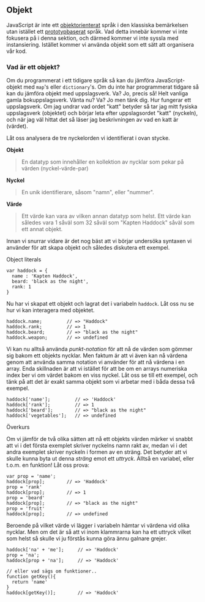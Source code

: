 ## Objekt

JavaScript är inte ett [objektorienterat][0] språk i den klassiska bemärkelsen utan istället ett [prototypbaserat][1] språk. Vad detta innebär kommer vi inte fokusera på i denna sektion, och därmed kommer vi inte syssla med instansiering. Istället kommer vi använda objekt som ett sätt att organisera vår kod.

### Vad är ett objekt?

Om du programmerat i ett tidigare språk så kan du jämföra JavaScript-objekt med `map`'s eller `dictionary`'s. Om du inte har programmerat tidgare så kan du jämföra objekt med uppslagsverk. Va? Jo, precis så! Helt vanliga gamla bokuppslagsverk. Vänta nu? Va? Jo men tänk dig. Hur fungerar ett uppslagsverk. Om jag undrar vad ordet "katt" betyder så tar jag mitt fysiska uppslagsverk (objektet) och börjar leta efter uppslagsordet "katt" (nyckeln), och när jag väl hittat det så läser jag beskrivningen av vad en katt är (värdet).

Låt oss analysera de tre nyckelorden vi identifierat i ovan stycke.

**Objekt**
> 
> En datatyp som innehåller en kollektion av nycklar som pekar på värden (nyckel-värde-par)

**Nyckel**
> 
> En unik identifierare, såsom "namn", eller "nummer".

**Värde**
> 
> Ett värde kan vara av vilken annan datatyp som helst. Ett värde kan således vara 1 såväl som 32 såväl som "Kapten Haddock" såväl som ett annat objekt.

Innan vi snurrar vidare är det nog bäst att vi börjar undersöka syntaxen vi använder för att skapa objekt och således diskutera ett exempel.

Object literals

    var haddock = {
      name : 'Kapten Haddock',
      beard: 'black as the night',
      rank: 1
    }

Nu har vi skapat ett objekt och lagrat det i variabeln `haddock`. Låt oss nu se hur vi kan interagera med objektet.
    
    haddock.name;         // => "Haddock"
    haddock.rank;         // => 1
    haddock.beard;        // => "black as the night"
    haddock.weapon;       // => undefined

Vi kan nu alltså använda _punkt-notation_ för att nå de värden som gömmer sig bakom ett objekts nycklar. Men faktum är att vi även kan nå värdena genom att använda samma notation vi använder för att nå värdena i en array. Enda skillnaden är att vi istället för att be om en arrays numeriska index ber vi om värdet bakom en viss nyckel. Låt oss se till ett exempel, och tänk på att det är exakt samma objekt som vi arbetar med i båda dessa två exempel.
    
    haddock['name'];         // => 'Haddock'
    haddock['rank'];         // => 1
    haddock['beard'];        // => "black as the night"
    haddock['vegetables'];   // => undefined

Överkurs

Om vi jämför de två olika sätten att nå ett objekts värden märker vi snabbt att vi i det första exemplet skriver nyckelns namn rakt av, medan vi i det andra exemplet skriver nyckeln i formen av en sträng. Det betyder att vi skulle kunna byta ut denna _sträng_ emot ett _uttryck_. Alltså en variabel, eller t.o.m. en funktion! Låt oss prova:
    
    var prop = 'name';
    haddock[prop];        // => 'Haddock'
    prop = 'rank'
    haddock[prop];        // => 1
    prop = 'beard'
    haddock[prop];        // => "black as the night"
    prop = 'fruit'
    haddock[prop];        // => undefined

Beroende på vilket värde vi lägger i variabeln hämtar vi värdena vid olika nycklar. Men om det är så att vi inom klammrarna kan ha ett uttryck vilket som helst så skulle vi ju förstås kunna göra ännu galnare grejer.
    
    haddock['na' + 'me'];     // => 'Haddock'
    prop = 'na';
    haddock[prop + 'na'];     // => 'Haddock'
     
    // eller vad sägs om funktioner..
    function getKey(){
      return 'name'
    }
    haddock[getKey()];        // => 'Haddock'



[0]: http://sv.wikipedia.org/wiki/Objektorienterad_programmering
[1]: http://en.wikipedia.org/wiki/Prototype-based_programming